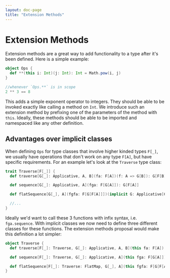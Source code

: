 ```yaml
---
layout: doc-page
title: "Extension Methods"
---
```



# Extension Methods


Extension methods are a great way to add functionality to a type after it's been defined.
Here is a simple example:


```scala
object Ops {
  def **(this i: Int)(j: Int): Int = Math.pow(i, j)
}

//whenever `Ops.**` is in scope
2 ** 3 == 8
```

This adds a simple exponent operator to integers. They should be able to be invoked exactly like calling a method on `Int`.
We introduce such an extension method by prefixing one of the parameters of the method with `this`.
Ideally, these methods should be able to be imported and namespaced like any other definition.

## Advantages over implicit classes

When defining `Ops` for type classes that involve higher kinded types `F[_]`, we usually have operations that don't work on any type `F[A]`, but have specific requirements. 
For an example let's look at the `Traverse` type class:

```scala
trait Traverse[F[_]] {
  def traverse[G[_]: Applicative, A, B](fa: F[A])(f: A => G[B]): G[F[B]]

  def sequence[G[_]: Applicative, A](fga: F[G[A]]): G[F[A]]

  def flatSequence[G[_], A](fgfa: F[G[F[A]]])(implicit G: Applicative[G], F: FlatMap[F]): G[F[A]]

  //...
}
```

Ideally we'd want to call these 3 functions with infix syntax, i.e. `fga.sequence`.
With implicit classes we now need to define three different classes for these functions.
The extension methods proposal would make this definition a lot simpler:

```scala
object Traverse {
  def traverse[F[_]: Traverse, G[_]: Applicative, A, B](this fa: F[A])(f: A => G[B]): G[F[B]]

  def sequence[F[_]: Traverse, G[_]: Applicative, A](this fga: F[G[A]]): G[F[A]]

  def flatSequence[F[_]: Traverse: FlatMap, G[_], A](this fgfa: F[G[F[A]]]): G[F[A]]
}
```


